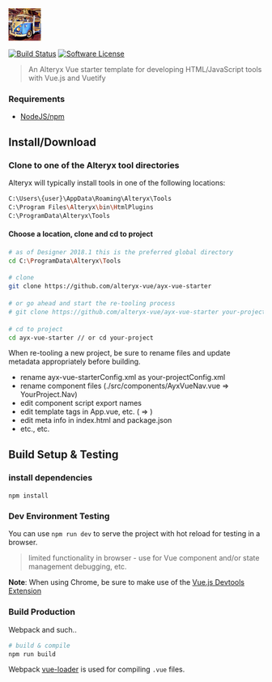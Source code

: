 <img src='./public/alteryxomnibus.jpg' height='64'>

[![Build Status](https://travis-ci.org/alteryx-vue/ayx-vue-starter.svg?branch=master)](https://travis-ci.org/alteryx-vue/ayx-vue-starter) [![Software License](https://img.shields.io/badge/license-MIT-brightgreen.svg?style=flat)](LICENSE)
> An Alteryx Vue starter template for developing HTML/JavaScript tools with Vue.js and Vuetify

### Requirements
- [NodeJS/npm](https://nodejs.org)

## Install/Download

### Clone to one of the Alteryx tool directories

Alteryx will typically install tools in one of the following locations:
``` bash
C:\Users\{user}\AppData\Roaming\Alteryx\Tools
C:\Program Files\Alteryx\bin\HtmlPlugins
C:\ProgramData\Alteryx\Tools
```

#### Choose a location, clone and cd to project
``` bash
# as of Designer 2018.1 this is the preferred global directory
cd C:\ProgramData\Alteryx\Tools

# clone 
git clone https://github.com/alteryx-vue/ayx-vue-starter

# or go ahead and start the re-tooling process
# git clone https://github.com/alteryx-vue/ayx-vue-starter your-project

# cd to project
cd ayx-vue-starter // or cd your-project
```

When re-tooling a new project, be sure to rename files and update metadata appropriately before building.

- rename ayx-vue-starterConfig.xml as your-projectConfig.xml
- rename component files (./src/components/AyxVueNav.vue => YourProject.Nav)
- edit component script export names
- edit template tags in App.vue, etc. (<ayx-vue-nav> => <your-project-nav>)
- edit meta info in index.html and package.json
- etc., etc.

## Build Setup & Testing

### install dependencies

`npm install`

### Dev Environment Testing

You can use `npm run dev` to serve the project with hot reload for testing in a browser.  
>limited functionality in browser - use for Vue component and/or state management debugging, etc.

__Note__: When using Chrome, be sure to make use of the [Vue.js Devtools Extension](https://chrome.google.com/webstore/detail/vuejs-devtools/nhdogjmejiglipccpnnnanhbledajbpd)

### Build Production

Webpack and such..

``` bash
# build & compile
npm run build
```

Webpack [vue-loader](http://vuejs.github.io/vue-loader) is used for compiling `.vue` files.
